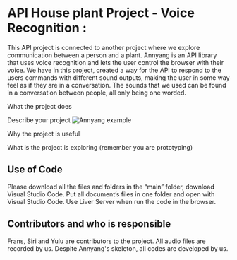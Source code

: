 # API House plant Project - Voice Recognition  :
 
This API project is connected to another project where we explore communication between a person and a plant. 
Annyang is an API library that uses voice recognition and lets the user control the browser with their voice. 
We have in this project, created a way for the API to respond to the users commands with different sound outputs, making the user in some way feel as if they are in a conversation. The sounds that we used can be found in a conversation between people, all only being one worded. 


What the project does

Describe your project
![Annyang example](https://user-images.githubusercontent.com/79635121/110962511-5ebd8380-8351-11eb-96cf-97749180b21d.png)


Why the project is useful

What is the project is exploring (remember you are prototyping)


## Use of Code
Please download all the files and folders in the “main” folder, download Visual Studio Code. Put all document’s files in one folder and open with Visual Studio Code. Use Liver Server when run the code in the browser.

## Contributors and who is responsible
Frans, Siri and Yulu are contributors to the project. All audio files are recorded by us. Despite Annyang's skeleton, all codes are developed by us. 

